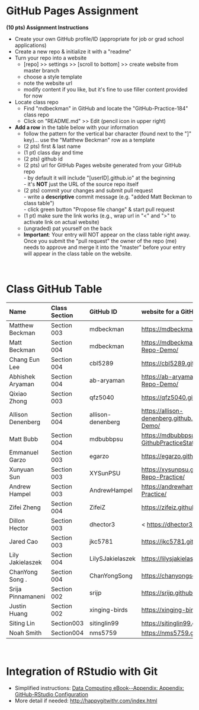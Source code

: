 
# GitHub Pages Assignment

**(10 pts) Assignment Instructions**

- Create your own GitHub profile/ID (appropriate for job or grad school applications)  
- Create a new repo & initialize it with a "readme"   
- Turn your repo into a website  
    - [repo] >> settings >> [scroll to bottom] >> create website from master branch  
    - choose a style template 
    - note the website url  
    - modify content if you like, but it's fine to use filler content provided for now  
- Locate class repo
    - Find "mdbeckman" in GitHub and locate the "GitHub-Practice-184" class repo
    - Click on "README.md" >> Edit (pencil icon in upper right)
- **Add a row** in the table below with your information 
    - follow the pattern for the vertical bar character (found next to the "]" key)... use the "Matthew Beckman" row as a template
    - (2 pts) first & last name  
    - (1 pt)  class day and time
    - (2 pts) github id  
    - (2 pts) url for GitHub Pages website generated from your GitHub repo  
            - by default it will include "[userID].github.io" at the beginning  
            - it's **NOT** just the URL of the source repo itself  
    - (2 pts) commit your changes and submit pull request   
            - write a **descriptive** commit message (e.g. "added Matt Beckman to class table")  
            - click green button "Propose file change" & start pull request  
    - (1 pt) make sure the link works (e.g., wrap url in "<" and ">" to activate link on actual website)  
    - (ungraded) pat yourself on the back
    - **Important**: Your entry will NOT appear on the class table right away.  Once you submit the "pull request" the owner of the repo (me) needs to approve and merge it into the "master" before your entry will appear in the class table on the website. 

<br>

# Class GitHub Table 

| Name              | Class Section     | GitHub ID            | website for a GitHub repo         |  
|:------------------|:------------------|:---------------------|:----------------------------------|  
| Matthew Beckman   | Section 003      | mdbeckman             | <https://mdbeckman.github.io/>    |  
| Matt Beckman      | Section 004      | mdbeckman             | <https://mdbeckman.github.io/Beckman-Repo-Demo/>  |
| Chang Eun Lee      | Section 004      | cbl5289               | <https://cbl5289.github.io/githubpractice/>   |
| Abhishek Aryaman  | Section 004      | ab-aryaman            | https://ab-aryaman.github.io/Aryaman-Repo-Demo/  |
| Qixiao Zhong      | Section 003      | qfz5040              | <https://qfz5040.github.io/STAT184/>   |
| Allison Denenberg | Section 004      | allison-denenberg     | <https://allison-denenberg.github.io/Denenberg-Repo-Demo/> |
| Matt Bubb         | Section 004      | mdbubbpsu             | <https://mdbubbpsu.github.io/Bubb-GithubPracticeStat184/>|
| Emmanuel Garzo    | Section 003      | egarzo                | <https://egarzo.github.io/Garzo-Repo/> |
| Xunyuan Sun       | Section 003      | XYSunPSU              | <https://xysunpsu.github.io/Xunyuan-Sun-Repo-Practice/> |
| Andrew Hampel     | Section 003      | AndrewHampel         | <https://andrewhampel.github.io/Hampel-Practice/>  |
| Zifei Zheng      | Section 004      | ZifeiZ           | <https://zifeiz.github.io/stat184/>  |
| Dillon Hector     | Section 003      | dhector3              | < https://dhector3.github.io/dhect3/>
| Jared Cao         | Section 003      | jkc5781               | <https://jkc5781.github.io/github-practice/>   |
| Lily Jakielaszek  | Section 004      | LilySJakielaszek     |  <https://lilysjakielaszek.github.io/Assignment1/> |
| ChanYong Song .   | Section 004      | ChanYongSong          | <https://chanyongsong.github.io/cxs5821/> |
| Srija Pinnamaneni | Section 002       | srijp                | <https://srijp.github.io/Assignment1/> |
| Justin Huang      | Section 002        | xinging-birds        | <https://xinging-birds.github.io/ofod/> |
| Siting Lin         | Section003       | sitinglin99           | <https://sitinglin99.github.io/siting-repo-/>|
| Noah Smith       | Section004       | nms5759         | <https://nms5759.github.io/practiceHW1/>|
<br>

# Integration of RStudio with Git

- Simplified instructions: [Data Computing eBook--Appendix: Appendix: GitHub-RStudio Configuration](https://dtkaplan.github.io/DataComputingEbook/appendix-github-rstudio-configuration.html#appendix-github-rstudio-configuration)  
- More detail if needed: <http://happygitwithr.com/index.html>


